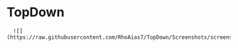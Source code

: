 # TopDown

      ![](https://raw.githubusercontent.com/RhoAias7/TopDown/Screenshots/screenshot1.gif)

    
